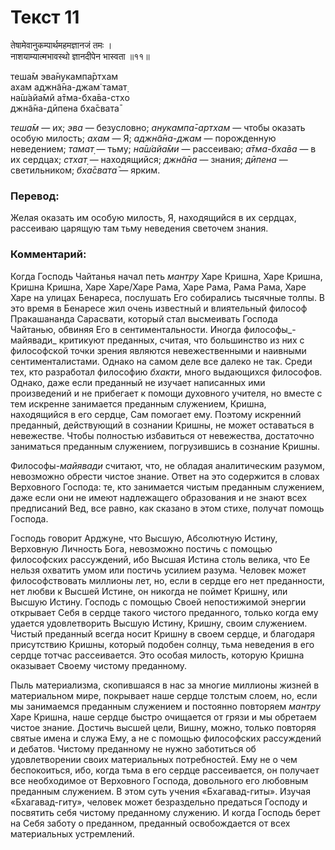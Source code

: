 # Текст 11

तेषामेवानुकम्पार्थमहमज्ञानजं तमः ।  
नाशयाम्यात्मभावस्थो ज्ञानदीपेन भास्वता ॥११॥

теша̄м эва̄нукампа̄ртхам  
ахам аджн̃а̄на-джам̇ тамат̣  
на̄ш́айа̄мй а̄тма-бха̄ва-стхо  
джн̃а̄на-дӣпена бха̄свата̄

_теша̄м_ — их; _эва_ — безусловно; _анукампа̄-артхам_ — чтобы оказать особую милость; _ахам_ — Я; _аджн̃а̄на-джам_ — порожденную неведением; _тамат̣_ — тьму; _на̄ш́айа̄ми_ — рассеиваю; _а̄тма-бха̄ва_ — в их сердцах; _стхат̣_ — находящийся; _джн̃а̄на_ — знания; _дӣпена_ — светильником; _бха̄свата̄_ — ярким.

### Перевод:

Желая оказать им особую милость, Я, находящийся в их сердцах, рассеиваю царящую там тьму неведения светочем знания.

### Комментарий:

Когда Господь Чайтанья начал петь _мантру_ Харе Кришна, Харе Кришна, Кришна Кришна, Харе Харе/Харе Рама, Харе Рама, Рама Рама, Харе Харе на улицах Бенареса, послушать Его собирались тысячные толпы. В это время в Бенаресе жил очень известный и влиятельный философ Пракашананда Сарасвати, который стал высмеивать Господа Чайтанью, обвиняя Его в сентиментальности. Иногда философы_-майявади_ критикуют преданных, считая, что большинство из них с философской точки зрения являются невежественными и наивными сентименталистами. Однако на самом деле все далеко не так. Среди тех, кто разработал философию _бхакти,_ много выдающихся философов. Однако, даже если преданный не изучает написанных ими произведений и не прибегает к помощи духовного учителя, но вместе с тем искренне занимается преданным служением, Кришна, находящийся в его сердце, Сам помогает ему. Поэтому искренний преданный, действующий в сознании Кришны, не может оставаться в невежестве. Чтобы полностью избавиться от невежества, достаточно заниматься преданным служением, погрузившись в сознание Кришны.

Философы-_майявади_ считают, что, не обладая аналитическим разумом, невозможно обрести чистое знание. Ответ на это содержится в словах Верховного Господа: те, кто занимается чистым преданным служением, даже если они не имеют надлежащего образования и не знают всех предписаний Вед, все равно, как сказано в этом стихе, получат помощь Господа.

Господь говорит Арджуне, что Высшую, Абсолютную Истину, Верховную Личность Бога, невозможно постичь с помощью философских рассуждений, ибо Высшая Истина столь велика, что Ее нельзя охватить умом или постичь усилием разума. Человек может философствовать миллионы лет, но, если в сердце его нет преданности, нет любви к Высшей Истине, он никогда не поймет Кришну, или Высшую Истину. Господь с помощью Своей непостижимой энергии открывает Себя в сердце такого чистого преданного, только когда ему удается удовлетворить Высшую Истину, Кришну, своим служением. Чистый преданный всегда носит Кришну в своем сердце, и благодаря присутствию Кришны, который подобен солнцу, тьма неведения в его сердце тотчас рассеивается. Это особая милость, которую Кришна оказывает Своему чистому преданному.

Пыль материализма, скопившаяся в нас за многие миллионы жизней в материальном мире, покрывает наше сердце толстым слоем, но, если мы занимаемся преданным служением и постоянно повторяем _мантру_ Харе Кришна, наше сердце быстро очищается от грязи и мы обретаем чистое знание. Достичь высшей цели, Вишну, можно, только повторяя святые имена и служа Ему, а не с помощью философских рассуждений и дебатов. Чистому преданному не нужно заботиться об удовлетворении своих материальных потребностей. Ему не о чем беспокоиться, ибо, когда тьма в его сердце рассеивается, он получает все необходимое от Верховного Господа, довольного его любовным преданным служением. В этом суть учения «Бхагавад-гиты». Изучая «Бхагавад-гиту», человек может безраздельно предаться Господу и посвятить себя чистому преданному служению. И когда Господь берет на Себя заботу о преданном, преданный освобождается от всех материальных устремлений.